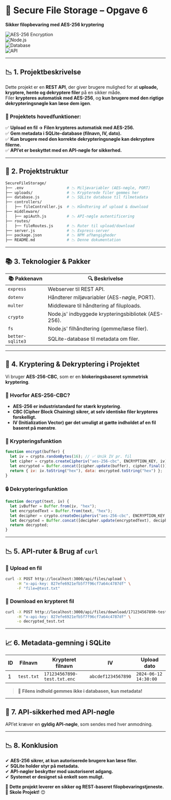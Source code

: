 # 🔐 Secure File Storage – Opgave 6

**Sikker filopbevaring med AES-256 kryptering**

![AES-256 Encryption](https://img.shields.io/badge/Encryption-AES--256-blue)  
![Node.js](https://img.shields.io/badge/Backend-Node.js-green)  
![Database](https://img.shields.io/badge/Database-SQLite-yellow)  
![API](https://img.shields.io/badge/API-REST-orange)

---

## 📉 **1. Projektbeskrivelse**

Dette projekt er en **REST API**, der giver brugere mulighed for at **uploade, kryptere, hente og dekryptere filer** på en sikker måde.  
Filer **krypteres automatisk med AES-256**, og **kun brugere med den rigtige dekrypteringsnøgle kan læse dem igen**.

### **🔹 Projektets hovedfunktioner:**

✅ **Upload en fil → Filen krypteres automatisk med AES-256.**  
✅ **Gem metadata i SQLite-database (filnavn, IV, dato).**  
✅ **Kun brugere med den korrekte dekrypteringsnøgle kan dekryptere filerne.**  
✅ **API’et er beskyttet med en API-nøgle for sikkerhed.**

---

## 📂 **2. Projektstruktur**

```bash
SecureFileStorage/
├── .env                   # 📉 Miljøvariabler (AES-nøgle, PORT)
├── uploads/               # 📉 Krypterede filer gemmes her
├── database.js            # 📉 SQLite database til filmetadata
├── controllers/
│   ├── fileController.js  # 📉 Håndtering af upload & download
├── middleware/
│   ├── apiAuth.js         # 📉 API-nøgle autentificering
├── routes/
│   ├── fileRoutes.js      # 📉 Ruter til upload/download
├── server.js              # 📉 Express-server
├── package.json           # 📉 NPM afhængigheder
├── README.md              # 📉 Denne dokumentation
```

---

## 📚 **3. Teknologier & Pakker**

| 📚 **Pakkenavn** | 🔍 **Beskrivelse**                                  |
| ---------------- | --------------------------------------------------- |
| `express`        | Webserver til REST API.                             |
| `dotenv`         | Håndterer miljøvariabler (AES-nøgle, PORT).         |
| `multer`         | Middleware til håndtering af filuploads.            |
| `crypto`         | Node.js' indbyggede krypteringsbibliotek (AES-256). |
| `fs`             | Node.js' filhåndtering (gemme/læse filer).          |
| `better-sqlite3` | SQLite-database til metadata om filer.              |

---

## 🔑 **4. Kryptering & Dekryptering i Projektet**

Vi bruger **AES-256-CBC**, som er en **blokeringsbaseret symmetrisk kryptering**.

### **🔹 Hvorfor AES-256-CBC?**

- **AES-256 er industristandard for stærk kryptering**.
- **CBC (Cipher Block Chaining) sikrer, at selv identiske filer krypteres forskelligt.**
- **IV (Initialization Vector) gør det umuligt at gætte indholdet af en fil baseret på mønstre**.

### **🔐 Krypteringsfunktion**

```javascript
function encrypt(buffer) {
  let iv = crypto.randomBytes(16); // ✅ Unik IV pr. fil
  let cipher = crypto.createCipheriv("aes-256-cbc", ENCRYPTION_KEY, iv);
  let encrypted = Buffer.concat([cipher.update(buffer), cipher.final()]);
  return { iv: iv.toString("hex"), data: encrypted.toString("hex") };
}
```

### **🔒 Dekrypteringsfunktion**

```javascript
function decrypt(text, iv) {
  let ivBuffer = Buffer.from(iv, "hex");
  let encryptedText = Buffer.from(text, "hex");
  let decipher = crypto.createDecipheriv("aes-256-cbc", ENCRYPTION_KEY, ivBuffer);
  let decrypted = Buffer.concat([decipher.update(encryptedText), decipher.final()]);
  return decrypted;
}
```

---

## 📉 **5. API-ruter & Brug af `curl`**

### 📂 **Upload en fil**

```sh
curl -X POST http://localhost:3000/api/files/upload \
     -H "x-api-key: 827efe6921efb5f7f96cf7a64c4787df" \
     -F "file=@test.txt"
```

### 📅 **Download en krypteret fil**

```sh
curl -X POST http://localhost:3000/api/files/download/171234567890-test.txt.enc \
     -H "x-api-key: 827efe6921efb5f7f96cf7a64c4787df" \
     -o decrypted_test.txt
```

---

## 📈 **6. Metadata-gemning i SQLite**

| ID  | Filnavn    | Krypteret filnavn           | IV                 | Upload dato           |
| --- | ---------- | --------------------------- | ------------------ | --------------------- |
| 1   | `test.txt` | `171234567890-test.txt.enc` | `abcdef1234567890` | `2024-06-12 14:30:00` |

> 🔹 **Filens indhold gemmes ikke i databasen, kun metadata!**

---

## 🔐 **7. API-sikkerhed med API-nøgle**

API’et kræver en **gyldig API-nøgle**, som sendes med hver anmodning.

---

## 📉 **8. Konklusion**

✔ **AES-256 sikrer, at kun autoriserede brugere kan læse filer.**  
✔ **SQLite holder styr på metadata.**  
✔ **API-nøgler beskytter mod uautoriseret adgang.**  
✔ **Systemet er designet så enkelt som muligt.**

🎯 **Dette projekt leverer en sikker og REST-baseret filopbevaringstjeneste.**  
🚀 **Skole Projekt!** 😊
